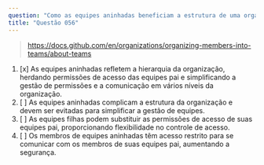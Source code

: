 ```yaml
---
question: "Como as equipes aninhadas beneficiam a estrutura de uma organização dentro do GitHub?"
title: "Questão 056"
---
```


> https://docs.github.com/en/organizations/organizing-members-into-teams/about-teams
1. [x] As equipes aninhadas refletem a hierarquia da organização, herdando permissões de acesso das equipes pai e simplificando a gestão de permissões e a comunicação em vários níveis da organização.
1. [ ] As equipes aninhadas complicam a estrutura da organização e devem ser evitadas para simplificar a gestão de equipes.
1. [ ] As equipes filhas podem substituir as permissões de acesso de suas equipes pai, proporcionando flexibilidade no controle de acesso.
1. [ ] Os membros de equipes aninhadas têm acesso restrito para se comunicar com os membros de suas equipes pai, aumentando a segurança.
